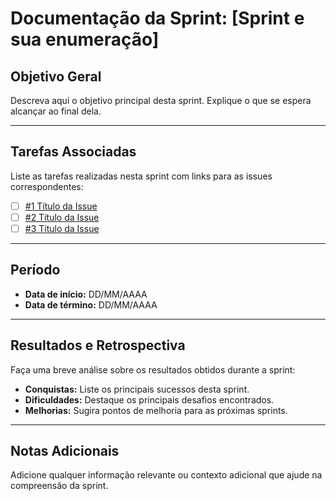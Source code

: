 # Documentação da Sprint: [Sprint e sua enumeração]

## Objetivo Geral
Descreva aqui o objetivo principal desta sprint. Explique o que se espera alcançar ao final dela.

---

## Tarefas Associadas
Liste as tarefas realizadas nesta sprint com links para as issues correspondentes:

- [ ] [#1 Título da Issue](link-da-issue)
- [ ] [#2 Título da Issue](link-da-issue)
- [ ] [#3 Título da Issue](link-da-issue)

---

## Período
- **Data de início:** DD/MM/AAAA  
- **Data de término:** DD/MM/AAAA  

---

## Resultados e Retrospectiva
Faça uma breve análise sobre os resultados obtidos durante a sprint:  

- **Conquistas:** Liste os principais sucessos desta sprint.  
- **Dificuldades:** Destaque os principais desafios encontrados.  
- **Melhorias:** Sugira pontos de melhoria para as próximas sprints.

---

## Notas Adicionais
Adicione qualquer informação relevante ou contexto adicional que ajude na compreensão da sprint.
